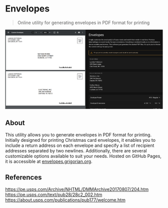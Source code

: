 # Envelopes
> Online utility for generating envelopes in PDF format for printing

![screenshot-1](./docs/images/screenshot-1.png)

## About

This utility allows you to generate envelopes in PDF format for printing. Initially designed for printing Christmas card envelopes, it enables you to include a return address on each envelope and specify a list of recipient addresses separated by two newlines. Additionally, there are several customizable options available to suit your needs. Hosted on GitHub Pages, it is accessible at [envelopes.grigorian.org](https://envelopes.grigorian.org).

## References

https://pe.usps.com/Archive/NHTML/DMMArchive20170807/204.htm
https://pe.usps.com/text/pub28/28c2_002.htm
https://about.usps.com/publications/pub177/welcome.htm
